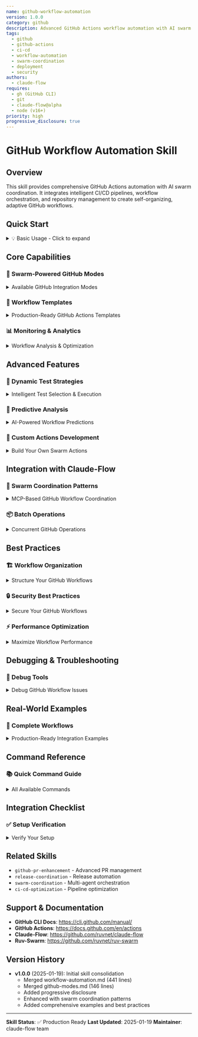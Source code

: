 ```yaml
---
name: github-workflow-automation
version: 1.0.0
category: github
description: Advanced GitHub Actions workflow automation with AI swarm coordination, intelligent CI/CD pipelines, and comprehensive repository management
tags:
  - github
  - github-actions
  - ci-cd
  - workflow-automation
  - swarm-coordination
  - deployment
  - security
authors:
  - claude-flow
requires:
  - gh (GitHub CLI)
  - git
  - claude-flow@alpha
  - node (v16+)
priority: high
progressive_disclosure: true
---
```


# GitHub Workflow Automation Skill

## Overview

This skill provides comprehensive GitHub Actions automation with AI swarm coordination. It integrates intelligent CI/CD pipelines, workflow orchestration, and repository management to create self-organizing, adaptive GitHub workflows.

## Quick Start

<details>
<summary>💡 Basic Usage - Click to expand</summary>

### Initialize GitHub Workflow Automation
```bash
# Start with a simple workflow
npx ruv-swarm actions generate-workflow \
  --analyze-codebase \
  --detect-languages \
  --create-optimal-pipeline
```

### Common Commands
```bash
# Optimize existing workflow
npx ruv-swarm actions optimize \
  --workflow ".github/workflows/ci.yml" \
  --suggest-parallelization

# Analyze failed runs
gh run view <run-id> --json jobs,conclusion | \
  npx ruv-swarm actions analyze-failure \
    --suggest-fixes
```

</details>

## Core Capabilities

### 🤖 Swarm-Powered GitHub Modes

<details>
<summary>Available GitHub Integration Modes</summary>

#### 1. gh-coordinator
**GitHub workflow orchestration and coordination**
- **Coordination Mode**: Hierarchical
- **Max Parallel Operations**: 10
- **Batch Optimized**: Yes
- **Best For**: Complex GitHub workflows, multi-repo coordination

```bash
# Usage example
npx claude-flow@alpha github gh-coordinator \
  "Coordinate multi-repo release across 5 repositories"
```

#### 2. pr-manager
**Pull request management and review coordination**
- **Review Mode**: Automated
- **Multi-reviewer**: Yes
- **Conflict Resolution**: Intelligent

```bash
# Create PR with automated review
gh pr create --title "Feature: New capability" \
  --body "Automated PR with swarm review" | \
  npx ruv-swarm actions pr-validate \
    --spawn-agents "linter,tester,security,docs"
```

#### 3. issue-tracker
**Issue management and project coordination**
- **Issue Workflow**: Automated
- **Label Management**: Smart
- **Progress Tracking**: Real-time

```bash
# Create coordinated issue workflow
npx claude-flow@alpha github issue-tracker \
  "Manage sprint issues with automated tracking"
```

#### 4. release-manager
**Release coordination and deployment**
- **Release Pipeline**: Automated
- **Versioning**: Semantic
- **Deployment**: Multi-stage

```bash
# Automated release management
npx claude-flow@alpha github release-manager \
  "Create v2.0.0 release with changelog and deployment"
```

#### 5. repo-architect
**Repository structure and organization**
- **Structure Optimization**: Yes
- **Multi-repo Support**: Yes
- **Template Management**: Advanced

```bash
# Optimize repository structure
npx claude-flow@alpha github repo-architect \
  "Restructure monorepo with optimal organization"
```

#### 6. code-reviewer
**Automated code review and quality assurance**
- **Review Quality**: Deep
- **Security Analysis**: Yes
- **Performance Check**: Automated

```bash
# Automated code review
gh pr view 123 --json files | \
  npx ruv-swarm actions pr-validate \
    --deep-review \
    --security-scan
```

#### 7. ci-orchestrator
**CI/CD pipeline coordination**
- **Pipeline Management**: Advanced
- **Test Coordination**: Parallel
- **Deployment**: Automated

```bash
# Orchestrate CI/CD pipeline
npx claude-flow@alpha github ci-orchestrator \
  "Setup parallel test execution with smart caching"
```

#### 8. security-guardian
**Security and compliance management**
- **Security Scan**: Automated
- **Compliance Check**: Continuous
- **Vulnerability Management**: Proactive

```bash
# Security audit
npx ruv-swarm actions security \
  --deep-scan \
  --compliance-check \
  --create-issues
```

</details>

### 🔧 Workflow Templates

<details>
<summary>Production-Ready GitHub Actions Templates</summary>

#### 1. Intelligent CI with Swarms
```yaml
# .github/workflows/swarm-ci.yml
name: Intelligent CI with Swarms
on: [push, pull_request]

jobs:
  swarm-analysis:
    runs-on: ubuntu-latest
    steps:
      - uses: actions/checkout@v3

      - name: Initialize Swarm
        uses: ruvnet/swarm-action@v1
        with:
          topology: mesh
          max-agents: 6

      - name: Analyze Changes
        run: |
          npx ruv-swarm actions analyze \
            --commit ${{ github.sha }} \
            --suggest-tests \
            --optimize-pipeline
```

#### 2. Multi-Language Detection
```yaml
# .github/workflows/polyglot-swarm.yml
name: Polyglot Project Handler
on: push

jobs:
  detect-and-build:
    runs-on: ubuntu-latest
    steps:
      - uses: actions/checkout@v3

      - name: Detect Languages
        id: detect
        run: |
          npx ruv-swarm actions detect-stack \
            --output json > stack.json

      - name: Dynamic Build Matrix
        run: |
          npx ruv-swarm actions create-matrix \
            --from stack.json \
            --parallel-builds
```

#### 3. Adaptive Security Scanning
```yaml
# .github/workflows/security-swarm.yml
name: Intelligent Security Scan
on:
  schedule:
    - cron: '0 0 * * *'
  workflow_dispatch:

jobs:
  security-swarm:
    runs-on: ubuntu-latest
    steps:
      - name: Security Analysis Swarm
        run: |
          SECURITY_ISSUES=$(npx ruv-swarm actions security \
            --deep-scan \
            --format json)

          echo "$SECURITY_ISSUES" | jq -r '.issues[]? | @base64' | while read -r issue; do
            _jq() {
              echo ${issue} | base64 --decode | jq -r ${1}
            }
            gh issue create \
              --title "$(_jq '.title')" \
              --body "$(_jq '.body')" \
              --label "security,critical"
          done
```

#### 4. Self-Healing Pipeline
```yaml
# .github/workflows/self-healing.yml
name: Self-Healing Pipeline
on: workflow_run

jobs:
  heal-pipeline:
    if: ${{ github.event.workflow_run.conclusion == 'failure' }}
    runs-on: ubuntu-latest
    steps:
      - name: Diagnose and Fix
        run: |
          npx ruv-swarm actions self-heal \
            --run-id ${{ github.event.workflow_run.id }} \
            --auto-fix-common \
            --create-pr-complex
```

#### 5. Progressive Deployment
```yaml
# .github/workflows/smart-deployment.yml
name: Smart Deployment
on:
  push:
    branches: [main]

jobs:
  progressive-deploy:
    runs-on: ubuntu-latest
    steps:
      - name: Analyze Risk
        id: risk
        run: |
          npx ruv-swarm actions deploy-risk \
            --changes ${{ github.sha }} \
            --history 30d

      - name: Choose Strategy
        run: |
          npx ruv-swarm actions deploy-strategy \
            --risk ${{ steps.risk.outputs.level }} \
            --auto-execute
```

#### 6. Performance Regression Detection
```yaml
# .github/workflows/performance-guard.yml
name: Performance Guard
on: pull_request

jobs:
  perf-swarm:
    runs-on: ubuntu-latest
    steps:
      - name: Performance Analysis
        run: |
          npx ruv-swarm actions perf-test \
            --baseline main \
            --threshold 10% \
            --auto-profile-regression
```

#### 7. PR Validation Swarm
```yaml
# .github/workflows/pr-validation.yml
name: PR Validation Swarm
on: pull_request

jobs:
  validate:
    runs-on: ubuntu-latest
    steps:
      - name: Multi-Agent Validation
        run: |
          PR_DATA=$(gh pr view ${{ github.event.pull_request.number }} --json files,labels)

          RESULTS=$(npx ruv-swarm actions pr-validate \
            --spawn-agents "linter,tester,security,docs" \
            --parallel \
            --pr-data "$PR_DATA")

          gh pr comment ${{ github.event.pull_request.number }} \
            --body "$RESULTS"
```

#### 8. Intelligent Release
```yaml
# .github/workflows/intelligent-release.yml
name: Intelligent Release
on:
  push:
    tags: ['v*']

jobs:
  release:
    runs-on: ubuntu-latest
    steps:
      - name: Release Swarm
        run: |
          npx ruv-swarm actions release \
            --analyze-changes \
            --generate-notes \
            --create-artifacts \
            --publish-smart
```

</details>

### 📊 Monitoring & Analytics

<details>
<summary>Workflow Analysis & Optimization</summary>

#### Workflow Analytics
```bash
# Analyze workflow performance
npx ruv-swarm actions analytics \
  --workflow "ci.yml" \
  --period 30d \
  --identify-bottlenecks \
  --suggest-improvements
```

#### Cost Optimization
```bash
# Optimize GitHub Actions costs
npx ruv-swarm actions cost-optimize \
  --analyze-usage \
  --suggest-caching \
  --recommend-self-hosted
```

#### Failure Pattern Analysis
```bash
# Identify failure patterns
npx ruv-swarm actions failure-patterns \
  --period 90d \
  --classify-failures \
  --suggest-preventions
```

#### Resource Management
```bash
# Optimize resource usage
npx ruv-swarm actions resources \
  --analyze-usage \
  --suggest-runners \
  --cost-optimize
```

</details>

## Advanced Features

### 🧪 Dynamic Test Strategies

<details>
<summary>Intelligent Test Selection & Execution</summary>

#### Smart Test Selection
```yaml
# Automatically select relevant tests
- name: Swarm Test Selection
  run: |
    npx ruv-swarm actions smart-test \
      --changed-files ${{ steps.files.outputs.all }} \
      --impact-analysis \
      --parallel-safe
```

#### Dynamic Test Matrix
```yaml
# Generate test matrix from code analysis
jobs:
  generate-matrix:
    outputs:
      matrix: ${{ steps.set-matrix.outputs.matrix }}
    steps:
      - id: set-matrix
        run: |
          MATRIX=$(npx ruv-swarm actions test-matrix \
            --detect-frameworks \
            --optimize-coverage)
          echo "matrix=${MATRIX}" >> $GITHUB_OUTPUT

  test:
    needs: generate-matrix
    strategy:
      matrix: ${{fromJson(needs.generate-matrix.outputs.matrix)}}
```

#### Intelligent Parallelization
```bash
# Determine optimal parallelization
npx ruv-swarm actions parallel-strategy \
  --analyze-dependencies \
  --time-estimates \
  --cost-aware
```

</details>

### 🔮 Predictive Analysis

<details>
<summary>AI-Powered Workflow Predictions</summary>

#### Predictive Failures
```bash
# Predict potential failures
npx ruv-swarm actions predict \
  --analyze-history \
  --identify-risks \
  --suggest-preventive
```

#### Workflow Recommendations
```bash
# Get workflow recommendations
npx ruv-swarm actions recommend \
  --analyze-repo \
  --suggest-workflows \
  --industry-best-practices
```

#### Automated Optimization
```bash
# Continuously optimize workflows
npx ruv-swarm actions auto-optimize \
  --monitor-performance \
  --apply-improvements \
  --track-savings
```

</details>

### 🎯 Custom Actions Development

<details>
<summary>Build Your Own Swarm Actions</summary>

#### Custom Swarm Action Template
```javascript
// action.yml
name: 'Swarm Custom Action'
description: 'Custom swarm-powered action'
inputs:
  task:
    description: 'Task for swarm'
    required: true
runs:
  using: 'node16'
  main: 'dist/index.js'

// index.js
const { SwarmAction } = require('ruv-swarm');

async function run() {
  const swarm = new SwarmAction({
    topology: 'mesh',
    agents: ['analyzer', 'optimizer']
  });

  await swarm.execute(core.getInput('task'));
}

run().catch(error => core.setFailed(error.message));
```

</details>

## Integration with Claude-Flow

### 🔄 Swarm Coordination Patterns

<details>
<summary>MCP-Based GitHub Workflow Coordination</summary>

#### Initialize GitHub Swarm
```javascript
// Step 1: Initialize swarm coordination
mcp__claude-flow__swarm_init {
  topology: "hierarchical",
  maxAgents: 8
}

// Step 2: Spawn specialized agents
mcp__claude-flow__agent_spawn { type: "coordinator", name: "GitHub Coordinator" }
mcp__claude-flow__agent_spawn { type: "reviewer", name: "Code Reviewer" }
mcp__claude-flow__agent_spawn { type: "tester", name: "QA Agent" }
mcp__claude-flow__agent_spawn { type: "analyst", name: "Security Analyst" }

// Step 3: Orchestrate GitHub workflow
mcp__claude-flow__task_orchestrate {
  task: "Complete PR review and merge workflow",
  strategy: "parallel",
  priority: "high"
}
```

#### GitHub Hooks Integration
```bash
# Pre-task: Setup GitHub context
npx claude-flow@alpha hooks pre-task \
  --description "PR review workflow" \
  --context "pr-123"

# During task: Track progress
npx claude-flow@alpha hooks notify \
  --message "Completed security scan" \
  --type "github-action"

# Post-task: Export results
npx claude-flow@alpha hooks post-task \
  --task-id "pr-review-123" \
  --export-github-summary
```

</details>

### 📦 Batch Operations

<details>
<summary>Concurrent GitHub Operations</summary>

#### Parallel GitHub CLI Commands
```javascript
// Single message with all GitHub operations
[Concurrent Execution]:
  Bash("gh issue create --title 'Feature A' --body 'Description A' --label 'enhancement'")
  Bash("gh issue create --title 'Feature B' --body 'Description B' --label 'enhancement'")
  Bash("gh pr create --title 'PR 1' --head 'feature-a' --base 'main'")
  Bash("gh pr create --title 'PR 2' --head 'feature-b' --base 'main'")
  Bash("gh pr checks 123 --watch")
  TodoWrite { todos: [
    {content: "Review security scan results", status: "pending"},
    {content: "Merge approved PRs", status: "pending"},
    {content: "Update changelog", status: "pending"}
  ]}
```

</details>

## Best Practices

### 🏗️ Workflow Organization

<details>
<summary>Structure Your GitHub Workflows</summary>

#### 1. Use Reusable Workflows
```yaml
# .github/workflows/reusable-swarm.yml
name: Reusable Swarm Workflow
on:
  workflow_call:
    inputs:
      topology:
        required: true
        type: string

jobs:
  swarm-task:
    runs-on: ubuntu-latest
    steps:
      - name: Initialize Swarm
        run: |
          npx ruv-swarm init --topology ${{ inputs.topology }}
```

#### 2. Implement Proper Caching
```yaml
- name: Cache Swarm Dependencies
  uses: actions/cache@v3
  with:
    path: ~/.npm
    key: ${{ runner.os }}-swarm-${{ hashFiles('**/package-lock.json') }}
```

#### 3. Set Appropriate Timeouts
```yaml
jobs:
  swarm-task:
    timeout-minutes: 30
    steps:
      - name: Swarm Operation
        timeout-minutes: 10
```

#### 4. Use Workflow Dependencies
```yaml
jobs:
  setup:
    runs-on: ubuntu-latest

  test:
    needs: setup
    runs-on: ubuntu-latest

  deploy:
    needs: [setup, test]
    runs-on: ubuntu-latest
```

</details>

### 🔒 Security Best Practices

<details>
<summary>Secure Your GitHub Workflows</summary>

#### 1. Store Configurations Securely
```yaml
- name: Setup Swarm
  env:
    SWARM_CONFIG: ${{ secrets.SWARM_CONFIG }}
    API_KEY: ${{ secrets.API_KEY }}
  run: |
    npx ruv-swarm init --config "$SWARM_CONFIG"
```

#### 2. Use OIDC Authentication
```yaml
permissions:
  id-token: write
  contents: read

- name: Configure AWS Credentials
  uses: aws-actions/configure-aws-credentials@v2
  with:
    role-to-assume: arn:aws:iam::123456789012:role/GitHubAction
    aws-region: us-east-1
```

#### 3. Implement Least-Privilege
```yaml
permissions:
  contents: read
  pull-requests: write
  issues: write
```

#### 4. Audit Swarm Operations
```yaml
- name: Audit Swarm Actions
  run: |
    npx ruv-swarm actions audit \
      --export-logs \
      --compliance-report
```

</details>

### ⚡ Performance Optimization

<details>
<summary>Maximize Workflow Performance</summary>

#### 1. Cache Swarm Dependencies
```yaml
- uses: actions/cache@v3
  with:
    path: |
      ~/.npm
      node_modules
    key: ${{ runner.os }}-swarm-${{ hashFiles('**/package-lock.json') }}
```

#### 2. Use Appropriate Runner Sizes
```yaml
jobs:
  heavy-task:
    runs-on: ubuntu-latest-4-cores
    steps:
      - name: Intensive Swarm Operation
```

#### 3. Implement Early Termination
```yaml
- name: Quick Fail Check
  run: |
    if ! npx ruv-swarm actions pre-check; then
      echo "Pre-check failed, terminating early"
      exit 1
    fi
```

#### 4. Optimize Parallel Execution
```yaml
strategy:
  matrix:
    include:
      - runner: ubuntu-latest
        task: test
      - runner: ubuntu-latest
        task: lint
      - runner: ubuntu-latest
        task: security
  max-parallel: 3
```

</details>

## Debugging & Troubleshooting

### 🐛 Debug Tools

<details>
<summary>Debug GitHub Workflow Issues</summary>

#### Debug Mode
```yaml
- name: Debug Swarm
  run: |
    npx ruv-swarm actions debug \
      --verbose \
      --trace-agents \
      --export-logs
  env:
    ACTIONS_STEP_DEBUG: true
```

#### Performance Profiling
```bash
# Profile workflow performance
npx ruv-swarm actions profile \
  --workflow "ci.yml" \
  --identify-slow-steps \
  --suggest-optimizations
```

#### Failure Analysis
```bash
# Analyze failed runs
gh run view <run-id> --json jobs,conclusion | \
  npx ruv-swarm actions analyze-failure \
    --suggest-fixes \
    --auto-retry-flaky
```

#### Log Analysis
```bash
# Download and analyze logs
gh run download <run-id>
npx ruv-swarm actions analyze-logs \
  --directory ./logs \
  --identify-errors
```

</details>

## Real-World Examples

### 🚀 Complete Workflows

<details>
<summary>Production-Ready Integration Examples</summary>

#### Example 1: Full-Stack Application CI/CD
```yaml
name: Full-Stack CI/CD with Swarms
on:
  push:
    branches: [main, develop]
  pull_request:

jobs:
  initialize:
    runs-on: ubuntu-latest
    outputs:
      swarm-id: ${{ steps.init.outputs.swarm-id }}
    steps:
      - id: init
        run: |
          SWARM_ID=$(npx ruv-swarm init --topology mesh --output json | jq -r '.id')
          echo "swarm-id=${SWARM_ID}" >> $GITHUB_OUTPUT

  backend:
    needs: initialize
    runs-on: ubuntu-latest
    steps:
      - uses: actions/checkout@v3
      - name: Backend Tests
        run: |
          npx ruv-swarm agents spawn --type tester \
            --task "Run backend test suite" \
            --swarm-id ${{ needs.initialize.outputs.swarm-id }}

  frontend:
    needs: initialize
    runs-on: ubuntu-latest
    steps:
      - uses: actions/checkout@v3
      - name: Frontend Tests
        run: |
          npx ruv-swarm agents spawn --type tester \
            --task "Run frontend test suite" \
            --swarm-id ${{ needs.initialize.outputs.swarm-id }}

  security:
    needs: initialize
    runs-on: ubuntu-latest
    steps:
      - uses: actions/checkout@v3
      - name: Security Scan
        run: |
          npx ruv-swarm agents spawn --type security \
            --task "Security audit" \
            --swarm-id ${{ needs.initialize.outputs.swarm-id }}

  deploy:
    needs: [backend, frontend, security]
    if: github.ref == 'refs/heads/main'
    runs-on: ubuntu-latest
    steps:
      - name: Deploy
        run: |
          npx ruv-swarm actions deploy \
            --strategy progressive \
            --swarm-id ${{ needs.initialize.outputs.swarm-id }}
```

#### Example 2: Monorepo Management
```yaml
name: Monorepo Coordination
on: push

jobs:
  detect-changes:
    runs-on: ubuntu-latest
    outputs:
      packages: ${{ steps.detect.outputs.packages }}
    steps:
      - uses: actions/checkout@v3
        with:
          fetch-depth: 0

      - id: detect
        run: |
          PACKAGES=$(npx ruv-swarm actions detect-changes \
            --monorepo \
            --output json)
          echo "packages=${PACKAGES}" >> $GITHUB_OUTPUT

  build-packages:
    needs: detect-changes
    runs-on: ubuntu-latest
    strategy:
      matrix:
        package: ${{ fromJson(needs.detect-changes.outputs.packages) }}
    steps:
      - name: Build Package
        run: |
          npx ruv-swarm actions build \
            --package ${{ matrix.package }} \
            --parallel-deps
```

#### Example 3: Multi-Repo Synchronization
```bash
# Synchronize multiple repositories
npx claude-flow@alpha github sync-coordinator \
  "Synchronize version updates across:
   - github.com/org/repo-a
   - github.com/org/repo-b
   - github.com/org/repo-c

   Update dependencies, align versions, create PRs"
```

</details>

## Command Reference

### 📚 Quick Command Guide

<details>
<summary>All Available Commands</summary>

#### Workflow Generation
```bash
npx ruv-swarm actions generate-workflow [options]
  --analyze-codebase       Analyze repository structure
  --detect-languages       Detect programming languages
  --create-optimal-pipeline Generate optimized workflow
```

#### Optimization
```bash
npx ruv-swarm actions optimize [options]
  --workflow <path>        Path to workflow file
  --suggest-parallelization Suggest parallel execution
  --reduce-redundancy      Remove redundant steps
  --estimate-savings       Estimate time/cost savings
```

#### Analysis
```bash
npx ruv-swarm actions analyze [options]
  --commit <sha>           Analyze specific commit
  --suggest-tests          Suggest test improvements
  --optimize-pipeline      Optimize pipeline structure
```

#### Testing
```bash
npx ruv-swarm actions smart-test [options]
  --changed-files <files>  Files that changed
  --impact-analysis        Analyze test impact
  --parallel-safe          Only parallel-safe tests
```

#### Security
```bash
npx ruv-swarm actions security [options]
  --deep-scan             Deep security analysis
  --format <format>       Output format (json/text)
  --create-issues         Auto-create GitHub issues
```

#### Deployment
```bash
npx ruv-swarm actions deploy [options]
  --strategy <type>       Deployment strategy
  --risk <level>          Risk assessment level
  --auto-execute          Execute automatically
```

#### Monitoring
```bash
npx ruv-swarm actions analytics [options]
  --workflow <name>       Workflow to analyze
  --period <duration>     Analysis period
  --identify-bottlenecks  Find bottlenecks
  --suggest-improvements  Improvement suggestions
```

</details>

## Integration Checklist

### ✅ Setup Verification

<details>
<summary>Verify Your Setup</summary>

- [ ] GitHub CLI (`gh`) installed and authenticated
- [ ] Git configured with user credentials
- [ ] Node.js v16+ installed
- [ ] `claude-flow@alpha` package available
- [ ] Repository has `.github/workflows` directory
- [ ] GitHub Actions enabled on repository
- [ ] Necessary secrets configured
- [ ] Runner permissions verified

#### Quick Setup Script
```bash
#!/bin/bash
# setup-github-automation.sh

# Install dependencies
npm install -g claude-flow@alpha

# Verify GitHub CLI
gh auth status || gh auth login

# Create workflow directory
mkdir -p .github/workflows

# Generate initial workflow
npx ruv-swarm actions generate-workflow \
  --analyze-codebase \
  --create-optimal-pipeline > .github/workflows/ci.yml

echo "✅ GitHub workflow automation setup complete"
```

</details>

## Related Skills

- `github-pr-enhancement` - Advanced PR management
- `release-coordination` - Release automation
- `swarm-coordination` - Multi-agent orchestration
- `ci-cd-optimization` - Pipeline optimization

## Support & Documentation

- **GitHub CLI Docs**: https://cli.github.com/manual/
- **GitHub Actions**: https://docs.github.com/en/actions
- **Claude-Flow**: https://github.com/ruvnet/claude-flow
- **Ruv-Swarm**: https://github.com/ruvnet/ruv-swarm

## Version History

- **v1.0.0** (2025-01-19): Initial skill consolidation
  - Merged workflow-automation.md (441 lines)
  - Merged github-modes.md (146 lines)
  - Added progressive disclosure
  - Enhanced with swarm coordination patterns
  - Added comprehensive examples and best practices

---

**Skill Status**: ✅ Production Ready
**Last Updated**: 2025-01-19
**Maintainer**: claude-flow team
